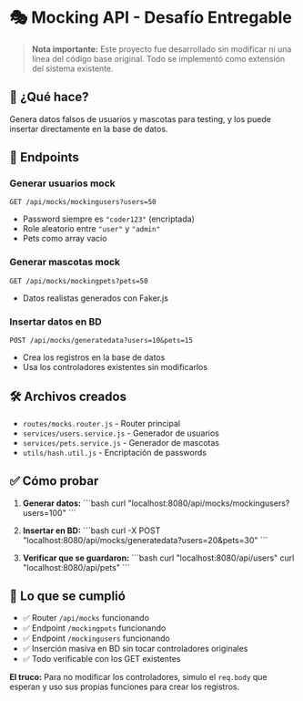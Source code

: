 # 🎭 Mocking API - Desafío Entregable

> **Nota importante:** Este proyecto fue desarrollado sin modificar ni una línea del código base original. Todo se implementó como extensión del sistema existente.

## 🚀 ¿Qué hace?

Genera datos falsos de usuarios y mascotas para testing, y los puede insertar directamente en la base de datos.

## 📍 Endpoints

### Generar usuarios mock
```
GET /api/mocks/mockingusers?users=50
```
- Password siempre es `"coder123"` (encriptada)
- Role aleatorio entre `"user"` y `"admin"`
- Pets como array vacío

### Generar mascotas mock  
```
GET /api/mocks/mockingpets?pets=50
```
- Datos realistas generados con Faker.js

### Insertar datos en BD
```
POST /api/mocks/generatedata?users=10&pets=15
```
- Crea los registros en la base de datos
- Usa los controladores existentes sin modificarlos

## 🛠️ Archivos creados

- `routes/mocks.router.js` - Router principal
- `services/users.service.js` - Generador de usuarios
- `services/pets.service.js` - Generador de mascotas
- `utils/hash.util.js` - Encriptación de passwords

## ✅ Cómo probar

1. **Generar datos:**
   \`\`\`bash
   curl "localhost:8080/api/mocks/mockingusers?users=100"
   \`\`\`

2. **Insertar en BD:**
   \`\`\`bash
   curl -X POST "localhost:8080/api/mocks/generatedata?users=20&pets=30"
   \`\`\`

3. **Verificar que se guardaron:**
   \`\`\`bash
   curl "localhost:8080/api/users"
   curl "localhost:8080/api/pets"
   \`\`\`

## 🎯 Lo que se cumplió

- ✅ Router `/api/mocks` funcionando
- ✅ Endpoint `/mockingpets` funcionando
- ✅ Endpoint `/mockingusers` funcionando
- ✅ Inserción masiva en BD sin tocar controladores originales
- ✅ Todo verificable con los GET existentes

**El truco:** Para no modificar los controladores, simulo el `req.body` que esperan y uso sus propias funciones para crear los registros.
